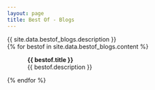 ```yaml
---
layout: page
title: Best Of - Blogs
---
```


<!-- <h1>{{ site.data.bestof_blogs.title }}</h1> -->
<div>
{{ site.data.bestof_blogs.description }}
</div>
{% for bestof in site.data.bestof_blogs.content %}
 <ul>
    <ol>
        <b>{{ bestof.title }}</b> <br> {{ bestof.description }}
    </ol>
  </ul>
  <!-- <p>{{ staff_member | markdownify }}</p> -->
{% endfor %}